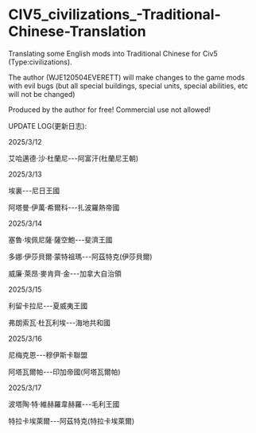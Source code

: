 # CIV5_civilizations_-Traditional-Chinese-Translation

Translating some English mods into Traditional Chinese for Civ5 (Type:civilizations).

The author (WJE120504EVERETT) will make changes to the game mods with evil bugs (but all special buildings, special units, special abilities, etc will not be changed)

Produced by the author for free! Commercial use not allowed!



UPDATE LOG(更新日志):

2025/3/12

艾哈邁德·沙·杜蘭尼---阿富汗(杜蘭尼王朝)    

2025/3/13

埃裏---尼日王國

阿塔曼·伊萬·希爾科---扎波羅熱帝國

2025/3/14

塞魯·埃佩尼薩·薩空鮑---斐濟王國

多娜·伊莎貝爾·蒙特祖瑪---阿茲特克(伊莎貝爾)

威廉·萊昂·麥肯齊·金---加拿大自治領

2025/3/15

利留卡拉尼---夏威夷王國

弗朗索瓦·杜瓦利埃---海地共和國

2025/3/16

尼梅克恩---穆伊斯卡聯盟

阿塔瓦爾帕---印加帝國(阿塔瓦爾帕)

2025/3/17

波塔陶·特·維赫羅韋赫羅---毛利王國

特拉卡埃萊爾---阿茲特克(特拉卡埃萊爾)
